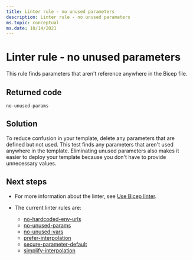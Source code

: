 ```yaml
---
title: Linter rule - no unused parameters
description: Linter rule - no unused parameters
ms.topic: conceptual
ms.date: 10/14/2021
---
```


# Linter rule - no unused parameters

This rule finds parameters that aren't reference anywhere in the Bicep file.

## Returned code

`no-unused-params`

## Solution

To reduce confusion in your template, delete any parameters that are defined but not used. This test finds any parameters that aren't used anywhere in the template. Eliminating unused parameters also makes it easier to deploy your template because you don't have to provide unnecessary values.

## Next steps

* For more information about the linter, see [Use Bicep linter](./linter.md).
* The current linter rules are:

  * [no-hardcoded-env-urls](./linter-rule-no-hardcoded-environment-urls.md)
  * [no-unused-params](./linter-rule-no-unused-parameters.md)
  * [no-unused-vars](./linter-rule-no-unused-variables.md)
  * [prefer-interpolation](./linter-rule-prefer-interpolation.md)
  * [secure-parameter-default](./linter-rule-secure-parameter-default.md)
  * [simplify-interpolation](./linter-rule-simplify-interpolation.md)
